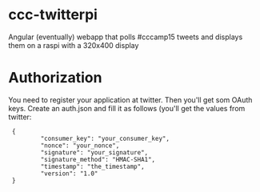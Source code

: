 # ccc-twitterpi
Angular (eventually) webapp that polls #cccamp15 tweets and displays them on a raspi with a 320x400 display


# Authorization
You need to register your application at twitter. Then you'll get som OAuth keys.
Create an auth.json and fill it as follows (you'll get the values from twitter:

	 {
	         "consumer_key": "your_consumer_key",
	         "nonce": "your_nonce",
	         "signature": "your_signature",
	         "signature_method": "HMAC-SHA1",
	         "timestamp": "the_timestamp",
	         "version": "1.0"
	 }